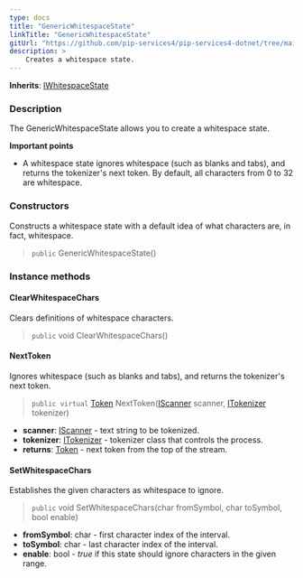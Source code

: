```yaml
---
type: docs
title: "GenericWhitespaceState"
linkTitle: "GenericWhitespaceState"
gitUrl: "https://github.com/pip-services4/pip-services4-dotnet/tree/main/pip-services4-expressions-dotnet"
description: > 
    Creates a whitespace state.
---
```


**Inherits**: [IWhitespaceState](../../iwhitespace_state)

### Description

The GenericWhitespaceState allows you to create a whitespace state.

**Important points**

- A whitespace state ignores whitespace (such as blanks and tabs), and returns the tokenizer's next token. By default, all characters from 0 to 32 are whitespace.

### Constructors
Constructs a whitespace state with a default idea of what characters are, in fact, whitespace.

> `public` GenericWhitespaceState()

### Instance methods


#### ClearWhitespaceChars
Clears definitions of whitespace characters.  

> `public` void ClearWhitespaceChars()

#### NextToken
Ignores whitespace (such as blanks and tabs), and returns the tokenizer's next token.

> `public virtual` [Token](../../token) NextToken([IScanner](../../../io/iscanner) scanner, [ITokenizer](../../itokenizer) tokenizer)


- **scanner**: [IScanner](../../../io/iscanner) - text string to be tokenized.
- **tokenizer**: [ITokenizer](../../itokenizer) - tokenizer class that controls the process.
- **returns**: [Token](../../token) - next token from the top of the stream.

#### SetWhitespaceChars
Establishes the given characters as whitespace to ignore.

> `public` void SetWhitespaceChars(char fromSymbol, char toSymbol, bool enable)

- **fromSymbol**: char - first character index of the interval.
- **toSymbol**: char - last character index of the interval.
- **enable**: bool - *true* if this state should ignore characters in the given range.
